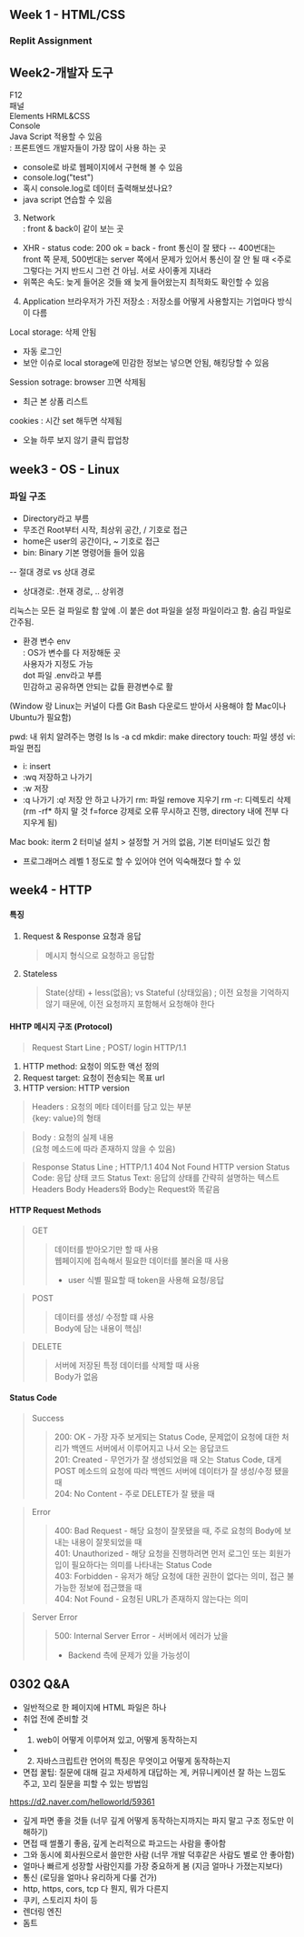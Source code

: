 ## Week 1 - HTML/CSS
### Replit Assignment

## Week2-개발자 도구
F12   
패널   
Elements HRML&CSS   
Console   
Java Script 적용할 수 있음   
: 프론트엔드 개발자들이 가장 많이 사용 하는 곳   
- console로 바로 웹페이지에서 구현해 볼 수 있음
- console.log("test")
- 혹시 console.log로 데이터 출력해보셨나요?
- java script 연습할 수 있음
   
3. Network   
: front & back이 같이 보는 곳

- XHR - status code: 200 ok = back - front 통신이 잘 됐다
-- 400번대는 front 쪽 문제, 500번대는 server 쪽에서 문제가 있어서 통신이 잘 안 될 때
<주로 그렇다는 거지 반드시 그런 건 아님. 서로 사이좋게 지내라
- 위쪽은 속도: 늦게 들어온 것들 왜 늦게 들어왔는지 최적화도 확인할 수 있음

   
4. Application
브라우저가 가진 저장소
: 저장소를 어떻게 사용할지는 기업마다 방식이 다름   
   
Local storage: 삭제 안됨
- 자동 로그인
- 보안 이슈로 local storage에 민감한 정보는 넣으면 안됨, 해킹당할 수 있음
   
Session sotrage: browser 끄면 삭제됨
- 최근 본 상품 리스트
   
cookies : 시간 set 해두면 삭제됨
- 오늘 하루 보지 않기 클릭 팝업창
   
## week3 - OS - Linux
### 파일 구조
- Directory라고 부름
- 무조건 Root부터 시작, 최상위 공간, / 기호로 접근
- home은 user의 공간이다, ~ 기호로 접근
- bin: Binary 기본 명령어들 들어 있음

-- 절대 경로 vs 상대 경로
- 상대경로: .현재 경로, .. 상위경

리눅스는 모든 걸 파일로 함
앞에 .이 붙은 dot 파일을 설정 파일이라고 함. 숨김 파일로 간주됨.   

- 환경 변수 env   
: OS가 변수를 다 저장해둔 곳   
사용자가 지정도 가능   
dot 파일 .env라고 부름   
민감하고 공유하면 안되는 값들 환경변수로 활

(Window 랑 Linux는 커널이 다름
Git Bash 다운로드 받아서 사용해야 함
Mac이나 Ubuntu가 필요함)

pwd: 내 위치 알려주는 명령
ls
ls -a
cd
mkdir: make directory
touch: 파일 생성
vi: 파일 편집
- i: insert
- :wq 저장하고 나가기
- :w 저장
- :q 나가기 :q! 저장 안 하고 나가기 
rm: 파일 remove 지우기
rm -r: 디렉토리 삭제
(rm -rf* 하지 말 것 f=force 강제로 오류 무시하고 진행, directory 내에 전부 다 지우게 됨)

Mac book: iterm 2 터미널 설치 > 설정할 거 거의 없음, 기본 터미널도 있긴 함
* 프로그래머스 레벨 1 정도로 할 수 있어야 언어 익숙해졌다 할 수 있

## week4 - HTTP
#### 특징
1. Request & Response 요청과 응답
   > 메시지 형식으로 요청하고 응답함
2. Stateless
   > State(상태) + less(없음); vs Stateful (상태있음)
   ; 이전 요청을 기억하지 않기 때문에, 이전 요청까지 포함해서 요청해야 한다

#### HHTP 메시지 구조 (Protocol)
> Request
> Start Line
   ; POST/ login HTTP/1.1
   1. HTTP method: 요청이 의도한 액선 정의
   2. Request target: 요청이 전송되는 목표 url
   3. HTTP version: HTTP version

> Headers
   : 요청의 메타 데이터를 담고 있는 부분   
   {key: value}의 형태
   
> Body
   : 요청의 실제 내용   
   (요청 메소드에 따라 존재하지 않을 수 있음)

> Response
> Status Line
   ; HTTP/1.1 404 Not Found
   HTTP version
   Status Code: 응답 상태 코드
   Status Text: 응답의 상태를 간략히 설명하는 텍스트
> Headers
> Body
> Headers와 Body는 Request와 똑같음

#### HTTP Request Methods
> GET
>> 데이터를 받아오기만 할 때 사용   
>> 웹페이지에 접속해서 필요한 데이터를 불러올 때 사용   
>> * user 식별 필요할 때 token을 사용해 요청/응답   
    
> POST
>> 데이터를 생성/ 수정할 떄 사용   
>> Body에 담는 내용이 핵심!   
   
> DELETE
>> 서버에 저장된 특정 데이터를 삭제할 때 사용   
>> Body가 없음   

#### Status Code
> Success
>> 200: OK - 가장 자주 보게되는 Status Code, 문제없이 요청에 대한 처리가 백엔드 서버에서 이루어지고 나서 오는 응답코드    
>> 201: Created - 무언가가 잘 생성되었을 때 오는 Status Code, 대게 POST 메소드의 요청에 따라 백엔드 서버에 데이터가 잘 생성/수정 됐을 때    
>> 204: No Content - 주로 DELETE가 잘 됐을 때   

> Error
>> 400: Bad Request - 해당 요청이 잘못됐을 때, 주로 요청의 Body에 보내는 내용이 잘못되었을 때   
>> 401: Unauthorized - 해당 요청을 진행하려면 먼저 로그인 또는 회원가입이 필요하다는 의미를 나타내는 Status Code   
>> 403: Forbidden - 유저가 해당 요청에 대한 권한이 없다는 의미, 접근 불가능한 정보에 접근했을 때   
>> 404: Not Found - 요청된 URL가 존재하지 않는다는 의미   

> Server Error
>> 500: Internal Server Error - 서버에서 에러가 났을 
>> - Backend 측에 문제가 있을 가능성이 

## 0302 Q&A
- 일반적으로 한 페이지에 HTML 파일은 하나
- 취업 전에 준비할 것
- 1. web이 어떻게 이루어져 있고, 어떻게 동작하는지
- 2. 자바스크립트란 언어의 특징은 무엇이고 어떻게 동작하는지
- 면접 꿀팁: 질문에 대해 길고 자세하게 대답하는 게, 커뮤니케이션 잘 하는 느낌도 주고, 꼬리 질문을 피할 수 있는 방법임

https://d2.naver.com/helloworld/59361
- 깊게 파면 좋을 것들 (너무 깊게 어떻게 동작하는지까지는 파지 말고 구조 정도만 이해하기)
- 면접 때 썰풀기 좋음, 깊게 논리적으로 파고드는 사람을 좋아함
- 그와 동시에 회사원으로서 쓸만한 사람 (너무 개발 덕후같은 사람도 별로 안 좋아함)
- 얼마나 빠르게 성장할 사람인지를 가장 중요하게 봄 (지금 얼마나 가졌는지보다)
- 통신 (로딩을 얼마나 유리하게 다룰 건가)
- http, https, cors, tcp 다 뭔지, 뭐가 다른지
- 쿠키, 스토리지 차이 등
- 렌더링 엔진
- 돔트
